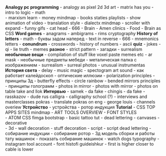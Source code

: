 
**Analogy pc programming** 
	- analogy as pixel 2d 3d art 
		- matrix has you 
		- intro to logic 
		- math  
		- marxism learn 
		- money mindmap 
		- books staties playlists 
		- show animation of video 
		- translation style 
		- dialectx mindmap 
		- scroller with expand 
		- funny gifs 
		- cat head 
		- 666 
		- Brain 
		- Amen clinics 
		- Food 
		- Brain as CSS
	**Word games**
		- anagrams 
		- ambigrams 
		- rims cryptography 
	**History of letters**
		- math 
		- буквы задом наперед 
		- text in reverse 
		- 666 
		- mnemonics letters 
		- **conundrum** 
			- crosswords 
		- history of numbers 
		- ascii 
	**quiz**
		- jokes 
		- qi 
		- lie truth 
		- memes
	**разное**
		- strict pattern 
		- загадки 
		- surrealism 
	**необычные вещи**
		- compilation of stuff like voxel paste memes
		etc 
			- ar mask 
		- необычные предметы мебеди 
		- металическая палка с изображением 
		- surrealism 
			- surreal photos
				- unusual instrumentas 
	**История света**
		- delay 
		- music magic 
		- spectogram art sound 
		- как работает калейдоскоп 
		- оптические иллюзии 
		- polarization principles 
		- принципы 3д 
		- butterfly effects 
		- circle rainbow 
		- bended mirrors principles 
		- принципы голограмм 
		- photos in mirror 
		- photos with mirror 
		- photos on table take and llok 
	**Интервью**
		- samek
		- da fake 
		- chingis 
		- da fake 
		- rasskazov 
		- dude rus calligra 
		- calligraphy school (?)
		- interviews and masterclasses pokras 
			- translate pokras on eng 
		- george louis 
		- channels overiew 
	**Устройство**
		- устройства 
		- ротор индукция
	**Tutorial**
		- CSS TOP APPS SITES 
			mindmap
		- ART TOOLS OVERVIEW 
		- FONT STYLES  
		- ATOM CSS 
			fimga
				bootstrap
		- basic tattoo tut
		- dead lettering 
		- canvases 
		- decorative  
		- 3d 
		- wall decoration 
		- stuff decoration 
		- script 
		- script dead lettering 
		- собирание индукции 
		- собирание ротор 
		- 3д модель сборки и работы тату
		машинок 
		- показать собирание машинок
		- watch dogs typography 
		- instagram tool account 
		- font  histofi  guideishkur 
		- first is higher closer to cable is lower
